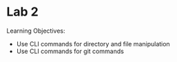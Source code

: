 # Lab 2

Learning Objectives:
  - Use CLI commands for directory and file manipulation
  - Use CLI commands for git commands
